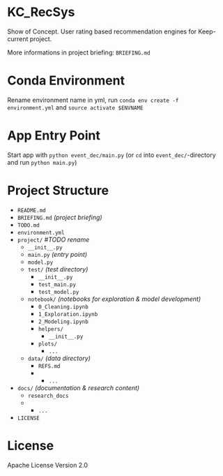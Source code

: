 # KC_RecSys
Show of Concept. User rating based recommendation engines for Keep-current project.

More informations in project briefing: `BRIEFING.md`

# Conda Environment
Rename environment name in yml, run `conda env create -f environment.yml` and `source activate $ENVNAME`

# App Entry Point
Start app with `python event_dec/main.py` (or `cd` into `event_dec/`-directory and run `python main.py`)

# Project Structure
* `README.md`
* `BRIEFING.md` _(project briefing)_
* `TODO.md`
* `environment.yml`
* `project/` _#TODO rename_
    * `__init__.py`
    * `main.py` _(entry point)_
    * `model.py`
    * `test/` _(test directory)_
        * `__init__.py`
        * `test_main.py`
        * `test_model.py`
    * `notebook/` _(notebooks for exploration & model development)_
        * `0_Cleaning.ipynb`
        * `1_Exploration.ipynb`
        * `2_Modeling.ipynb`
        * `helpers/`
            * `__init__.py`
        * `plots/`
            * `...` 
    * `data/` _(data directory)_
        * `REFS.md`
        * * `...`
* `docs/` _(documentation & research content)_
    * `research_docs`
    * * `...`
* `LICENSE`

# License
Apache License Version 2.0
